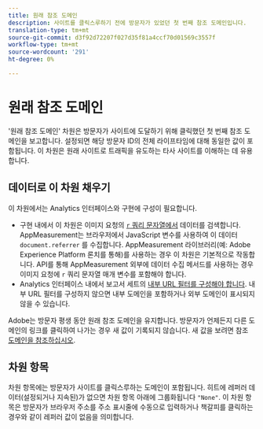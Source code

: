 ```yaml
---
title: 원래 참조 도메인
description: 사이트를 클릭스루하기 전에 방문자가 있었던 첫 번째 참조 도메인입니다.
translation-type: tm+mt
source-git-commit: d3f92d72207f027d35f81a4ccf70d01569c3557f
workflow-type: tm+mt
source-wordcount: '291'
ht-degree: 0%

---
```



# 원래 참조 도메인

&#39;원래 참조 도메인&#39; 차원은 방문자가 사이트에 도달하기 위해 클릭했던 첫 번째 참조 도메인을 보고합니다. 설정되면 해당 방문자 ID의 전체 라이프타임에 대해 동일한 값이 포함됩니다. 이 차원은 원래 사이트로 트래픽을 유도하는 타사 사이트를 이해하는 데 유용합니다.

## 데이터로 이 차원 채우기

이 차원에서는 Analytics 인터페이스와 구현에 구성이 필요합니다.

* 구현 내에서 이 차원은 이미지 요청의 [`r` 쿼리 문자열에서](/help/implement/validate/query-parameters.md) 데이터를 검색합니다. AppMeasurement는 브라우저에서 JavaScript 변수를 사용하여 이 데이터 `document.referrer` 를 수집합니다. AppMeasurement 라이브러리(예: Adobe Experience Platform 론치를 통해)를 사용하는 경우 이 차원은 기본적으로 작동합니다. API를 통해 AppMeasurement 외부에 데이터 수집 메서드를 사용하는 경우 이미지 요청에 `r` 쿼리 문자열 매개 변수를 포함해야 합니다.
* Analytics 인터페이스 내에서 보고서 세트의 [내부 URL 필터를 구성해야 합니다](/help/admin/admin/internal-url-filter-admin.md). 내부 URL 필터를 구성하지 않으면 내부 도메인을 포함하거나 외부 도메인이 표시되지 않을 수 있습니다.

Adobe는 방문자 평생 동안 원래 참조 도메인을 유지합니다. 방문자가 언제든지 다른 도메인의 링크를 클릭하여 나가는 경우 새 값이 기록되지 않습니다. 새 값을 보려면 참조 [도메인을 참조하십시오](referring-domain.md).

## 차원 항목

차원 항목에는 방문자가 사이트를 클릭스루하는 도메인이 포함됩니다. 히트에 레퍼러 데이터(설정되거나 지속된)가 없으면 차원 항목 아래에 그룹화됩니다 `"None"`. 이 차원 항목은 방문자가 브라우저 주소를 주소 표시줄에 수동으로 입력하거나 책갈피를 클릭하는 경우와 같이 레퍼러 값이 없음을 의미합니다.
